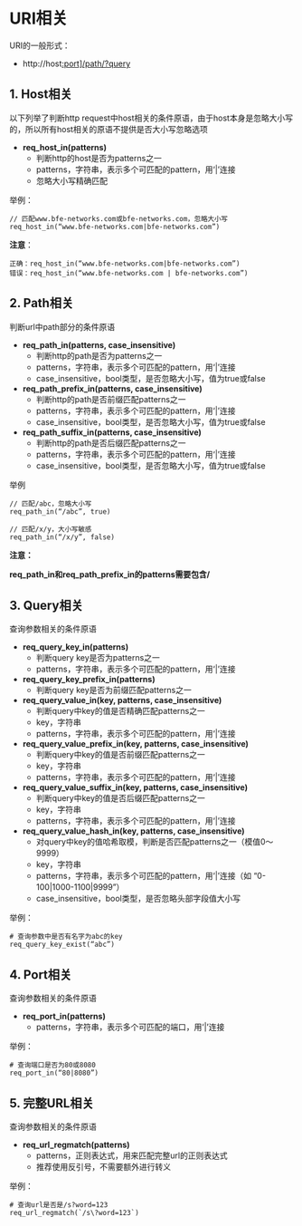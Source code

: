 # URI相关

URI的一般形式：

- http://host[:port\]/path/?query](http://host/path/?query)

## 1. Host相关

以下列举了判断http request中host相关的条件原语，由于host本身是忽略大小写的，所以所有host相关的原语不提供是否大小写忽略选项

- **req_host_in(patterns)**
  - 判断http的host是否为patterns之一
  - patterns，字符串，表示多个可匹配的pattern，用‘|’连接
  - 忽略大小写精确匹配

举例：

```
// 匹配www.bfe-networks.com或bfe-networks.com，忽略大小写
req_host_in(“www.bfe-networks.com|bfe-networks.com”)
```

**注意**：

```
正确：req_host_in(“www.bfe-networks.com|bfe-networks.com”)
错误：req_host_in(“www.bfe-networks.com | bfe-networks.com”)
```

## 2. Path相关

判断url中path部分的条件原语

- **req_path_in(patterns, case_insensitive)**
  - 判断http的path是否为patterns之一
  - patterns，字符串，表示多个可匹配的pattern，用‘|’连接
  - case_insensitive，bool类型，是否忽略大小写，值为true或false
- **req_path_prefix_in(patterns, case_insensitive)**
  - 判断http的path是否前缀匹配patterns之一
  - patterns，字符串，表示多个可匹配的pattern，用‘|’连接
  - case_insensitive，bool类型，是否忽略大小写，值为true或false
- **req_path_suffix_in(patterns, case_insensitive)**
  - 判断http的path是否后缀匹配patterns之一
  - patterns，字符串，表示多个可匹配的pattern，用‘|’连接
  - case_insensitive，bool类型，是否忽略大小写，值为true或false

举例

```
// 匹配/abc，忽略大小写
req_path_in(“/abc”, true)

// 匹配/x/y，大小写敏感
req_path_in(“/x/y”, false)
```

**注意：**

**req_path_in和req_path_prefix_in的patterns需要包含/**

## 3. Query相关

查询参数相关的条件原语

- **req_query_key_in(patterns)**
  - 判断query key是否为patterns之一
  - patterns，字符串，表示多个可匹配的pattern，用‘|’连接
- **req_query_key_prefix_in(patterns)**
  - 判断query key是否为前缀匹配patterns之一
- **req_query_value_in(key, patterns, case_insensitive)**
  - 判断query中key的值是否精确匹配patterns之一
  - key，字符串
  - patterns，字符串，表示多个可匹配的pattern，用‘|’连接
- **req_query_value_prefix_in(key, patterns, case_insensitive)**
  - 判断query中key的值是否前缀匹配patterns之一
  - key，字符串
  - patterns，字符串，表示多个可匹配的pattern，用‘|’连接
- **req_query_value_suffix_in(key, patterns, case_insensitive)**
  - 判断query中key的值是否后缀匹配patterns之一
  - key，字符串
  - patterns，字符串，表示多个可匹配的pattern，用‘|’连接
- **req_query_value_hash_in(key, patterns, case_insensitive)**
  - 对query中key的值哈希取模，判断是否匹配patterns之一（模值0～9999）
  - key，字符串
  - patterns，字符串，表示多个可匹配的pattern，用‘|’连接（如 “0-100|1000-1100|9999”）
  - case_insensitive，bool类型，是否忽略头部字段值大小写

举例：

```
# 查询参数中是否有名字为abc的key
req_query_key_exist(“abc”)
```

## 4. Port相关

查询参数相关的条件原语

- **req_port_in(patterns)**
  - patterns，字符串，表示多个可匹配的端口，用‘|’连接

举例：

```
# 查询端口是否为80或8080
req_port_in(“80|8080”)
```

## 5. 完整URL相关

查询参数相关的条件原语

- **req_url_regmatch(patterns)**
  - patterns，正则表达式，用来匹配完整url的正则表达式
  - 推荐使用反引号，不需要额外进行转义

举例：

```
# 查询url是否是/s?word=123
req_url_regmatch(`/s\?word=123`)
```